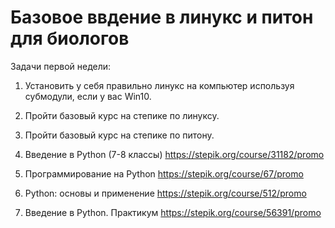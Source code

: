 # Базовое ввдение в линукс и питон для биологов

Задачи первой недели:

1. Установить у себя правильно линукс на компьютер используя субмодули, если у вас Win10.
2. Пройти базовый курс на степике по линуксу.
3. Пройти базовый курс на степике по питону.

10. Введение в Python (7-8 классы) https://stepik.org/course/31182/promo
11. Программирование на Python https://stepik.org/course/67/promo
12. Python: основы и применение https://stepik.org/course/512/promo
13. Введение в Python. Практикум https://stepik.org/course/56391/promo
 
